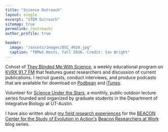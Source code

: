 ```yaml
---
title: "Science Outreach"
layout: single
excerpt: "STEM Outreach"
sitemap: true
permalink: /outreach/
author_profile: true

header:
  image: "/assets/images/DSC_4924.jpg"
  caption: "TBMwS Hosts, Fall 2016. Credit: Ian Wright"
---
```


Cohost of [They Blinded Me With Science](https://www.facebook.com/tbmwskvrx), a weekly educational program on [KVRX 91.7 FM](http://kvrx.org/) that features guest researchers and discussion of current publications. I recruit guests, conduct interviews, and produce podcasts that are available for download on [Podbean](http://tbmws.podbean.com/) and [iTunes](https://itunes.apple.com/us/podcast/they-blinded-me-with-science/id908731079?mt=2). 

Volunteer for [Science Under the Stars](https://scienceunderthestars.org/), a monthly, public outdoor lecture series founded and organized by graduate students in the Department of Integrative Biology at UT-Austin.

I have also written about [my field research experiences](https://www3.beacon-center.org/blog/2016/03/14/how-lemur-social-networks-shape-microbial-transmission/) for the [BEACON Center for the Study of Evolution in Action's](https://www3.beacon-center.org/) [Beacon Researchers at Work](https://www3.beacon-center.org/blog/category/beacon-researchers-at-work/) blog series. 
